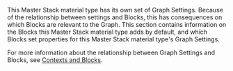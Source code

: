 This Master Stack material type has its own set of Graph Settings. Because of the relationship between settings and Blocks, this has consequences on which Blocks are relevant to the Graph. This section contains information on the Blocks this Master Stack material type adds by default, and which Blocks set properties for this Master Stack material type's Graph Settings.

For more information about the relationship between Graph Settings and Blocks, see [Contexts and Blocks](../ss-contexts-and-blocks.md).
